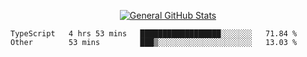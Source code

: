 <p align="center">
  <a href="https://github.com/AndyDevv">
    <img src="https://github-readme-stats.vercel.app/api?username=AndyDevv&custom_title=General%20GitHub%20Stats&theme=aura_dark" alt="General GitHub Stats">
  </a>
</p>

<!--START_SECTION:waka-->

```text
TypeScript   4 hrs 53 mins   ██████████████████░░░░░░░   71.84 %
Other        53 mins         ███▒░░░░░░░░░░░░░░░░░░░░░   13.03 %
```

<!--END_SECTION:waka-->
